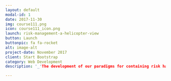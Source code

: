 ```yaml
---
layout: default
modal-id: 1
date: 2017-11-30
img: course111.png
icon: course111_icon.png
launch: risk-management-a-helicopter-view
button: Launch
buttonpic: fa fa-rocket
alt: image-alt
project-date: November 2017
client: Start Bootstrap
category: Web Development
description: '_'The development of our paradigms for containing risk has emphasized dispersion of risk to those willing, and presumably able, to bear it. If risk is properly dispersed, shocks to the overall economic system will be better absorbed and less likely to create cascading failures that could threaten financial stability. <p> -- Alan Greenspan <p>The financial risk that arises from uncertainty can be managed. Risk management is about how firms actively select the type and level of risk that it is appropriate for them to assume. Over the past 15 years, risk management has become widely acknowledged as one of the most powerful forces in the world's financial markets. Unfortunately, risk management has not consistently been able to prevent market distuptions or to prevent business accounting scandals given its double-edged nature - every financial instrument that allows a company to transfer risk also allows other corporations to assume that risk as a counterpary in the same market. In a world that is increasing driven by risk management concepts and technologies, we need to look more carefully at the increasingly fluid and complex nature of risk itself, and at how to determine whether any change in a corporation's risk profile serves the interests of stakeholders. 

---
```

